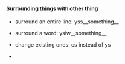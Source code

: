 #### Surrounding things with other thing  

- surround an entire line: yss__something__ 
- surround a word: ysiw__something__
- change existing ones: cs instead of ys

- 
